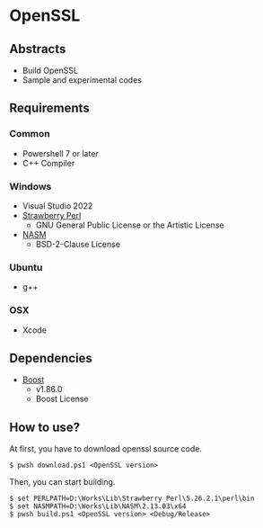 # OpenSSL

## Abstracts

* Build OpenSSL
* Sample and experimental codes

## Requirements

### Common

* Powershell 7 or later
* C++ Compiler

### Windows

* Visual Studio 2022
* [Strawberry Perl](https://strawberryperl.com/)
  * GNU General Public License or the Artistic License
* [NASM](https://www.nasm.us/)
  * BSD-2-Clause License

### Ubuntu

* g++

### OSX

* Xcode

## Dependencies

* [Boost](https://www.boost.org/)
  * v1.86.0
  * Boost License

## How to use?

At first, you have to download openssl source code.

````shell
$ pwsh download.ps1 <OpenSSL version>
````

Then, you can start building.

````shell
$ set PERLPATH=D:\Works\Lib\Strawberry Perl\5.26.2.1\perl\bin
$ set NASMPATH=D:\Works\Lib\NASM\2.13.03\x64
$ pwsh build.ps1 <OpenSSL version> <Debug/Release>
````